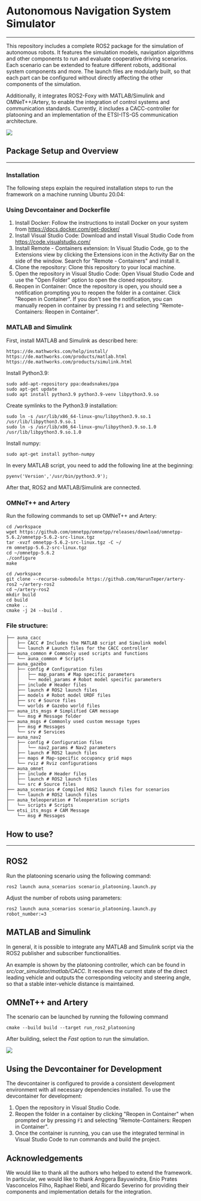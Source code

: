 # Autonomous Navigation System Simulator
___
This repository includes a complete ROS2 package for the simulation of autonomous robots. It features the simulation models, navigation algorithms and other components to run and evaluate cooperative driving scenarios. Each scenario can be extended to feature different robots, additional system components and more. The launch files are modularly built, so that each part can be configured without directly affecting the other components of the simulation.

Additionally, it integrates ROS2-Foxy with MATLAB/Simulink and OMNeT++/Artery, to enable the integration of control systems and communication standards. Currently, it includes a CACC-controller for platooning and an implementation of the ETSI-ITS-G5 communication architecture.

![](https://github.com/HarunTeper/AuNa/blob/main/media/gazeboSimulation.gif)

## Package Setup and Overview
___
### Installation

The following steps explain the required installation steps to run the framework on a machine running Ubuntu 20.04:

### Using Devcontainer and Dockerfile

1. Install Docker: Follow the instructions to install Docker on your system from https://docs.docker.com/get-docker/
2. Install Visual Studio Code: Download and install Visual Studio Code from https://code.visualstudio.com/
3. Install Remote - Containers extension: In Visual Studio Code, go to the Extensions view by clicking the Extensions icon in the Activity Bar on the side of the window. Search for "Remote - Containers" and install it.
4. Clone the repository: Clone this repository to your local machine.
5. Open the repository in Visual Studio Code: Open Visual Studio Code and use the "Open Folder" option to open the cloned repository.
6. Reopen in Container: Once the repository is open, you should see a notification prompting you to reopen the folder in a container. Click "Reopen in Container". If you don't see the notification, you can manually reopen in container by pressing `F1` and selecting "Remote-Containers: Reopen in Container".

### MATLAB and Simulink

First, install MATLAB and Simulink as described here:

    https://de.mathworks.com/help/install/
    https://de.mathworks.com/products/matlab.html
    https://de.mathworks.com/products/simulink.html

Install Python3.9:

    sudo add-apt-repository ppa:deadsnakes/ppa
    sudo apt-get update
    sudo apt install python3.9 python3.9-venv libpython3.9.so

Create symlinks to the Python3.9 installation:

    sudo ln -s /usr/lib/x86_64-linux-gnu/libpython3.9.so.1 /usr/lib/libpython3.9.so.1
    sudo ln -s /usr/lib/x86_64-linux-gnu/libpython3.9.so.1.0 /usr/lib/libpython3.9.so.1.0

Install numpy:

    sudo apt-get install python-numpy

In every MATLAB script, you need to add the following line at the beginning:

    pyenv('Version','/usr/bin/python3.9');

After that, ROS2 and MATLAB/Simulink are connected.

### OMNeT++ and Artery

Run the following commands to set up OMNeT++ and Artery:

    cd /workspace
    wget https://github.com/omnetpp/omnetpp/releases/download/omnetpp-5.6.2/omnetpp-5.6.2-src-linux.tgz
    tar -xvzf omnetpp-5.6.2-src-linux.tgz -C ~/
    rm omnetpp-5.6.2-src-linux.tgz
    cd ~/omnetpp-5.6.2
    ./configure
    make

    cd /workspace
    git clone --recurse-submodule https://github.com/HarunTeper/artery-ros2 ~/artery-ros2
    cd ~/artery-ros2
    mkdir build
    cd build
    cmake ..
    cmake -j 24 --build .

### File structure:
```
├── auna_cacc
│   ├── CACC # Includes the MATLAB script and Simulink model
│   └── launch # Launch files for the CACC controller
├── auna_common # Commonly used scripts and functions
│   └── auna_common # Scripts
├── auna_gazebo
│   ├── config # Configuration files
│   │   ├── map_params # Map specific parameters
│   │   └── model_params # Robot model specific parameters
│   ├── include # Header files
│   ├── launch # ROS2 launch files
│   ├── models # Robot model URDF files
│   ├── src # Source files
│   └── worlds # Gazebo world files
├── auna_its_msgs # Simplified CAM message
│   └── msg # Message folder
├── auna_msgs # Commonly used custom message types
│   ├── msg # Messages
│   └── srv # Services
├── auna_nav2
│   ├── config # Configuration files
│   │   └── nav2_params # Nav2 parameters
│   ├── launch # ROS2 launch files
│   ├── maps # Map-specific occupancy grid maps
│   └── rviz # Rviz configurations
├── auna_omnet
│   ├── include # Header files
│   ├── launch # ROS2 launch files
│   └── src # Source files
├── auna_scenarios # Compiled ROS2 launch files for scenarios
│   └── launch # ROS2 launch files
├── auna_teleoperation # Teleoperation scripts
│   └── scripts # Scripts
└── etsi_its_msgs # CAM Message
    └── msg # Messages
```

## How to use?
___
## ROS2

Run the platooning scenario using the following command:

    ros2 launch auna_scenarios scenario_platooning.launch.py

Adjust the number of robots using parameters:

    ros2 launch auna_scenarios scenario_platooning.launch.py robot_number:=3

## MATLAB and Simulink

In general, it is possible to integrate any MATLAB and Simulink script via the ROS2 publisher and subscriber functionalities.

An example is shown by the platooning controller, which can be found in *src/car_simulator/matlab/CACC*. It receives the current state of the direct leading vehicle and outputs the corresponding velocity and steering angle, so that a stable inter-vehicle distance is maintained.

## OMNeT++ and Artery

The scenario can be launched by running the following command

    cmake --build build --target run_ros2_platooning

After building, select the *Fast* option to run the simulation.

![](https://github.com/HarunTeper/AuNa/blob/main/media/omnetSimulation.gif)

## Using the Devcontainer for Development

The devcontainer is configured to provide a consistent development environment with all necessary dependencies installed. To use the devcontainer for development:

1. Open the repository in Visual Studio Code.
2. Reopen the folder in a container by clicking "Reopen in Container" when prompted or by pressing `F1` and selecting "Remote-Containers: Reopen in Container".
3. Once the container is running, you can use the integrated terminal in Visual Studio Code to run commands and build the project.

## Acknowledgements

We would like to thank all the authors who helped to extend the framework. In particular, we would like to thank Anggera Bayuwindra, Enio Prates Vasconcelos Filho, Raphael Riebl, and Ricardo Severino for providing their components and implementation details for the integration.
